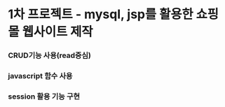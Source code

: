 # 1차 프로젝트 - mysql, jsp를 활용한 쇼핑몰 웹사이트 제작
### CRUD기능 사용(read중심)
### javascript 함수 사용
### session 활용 기능 구현

